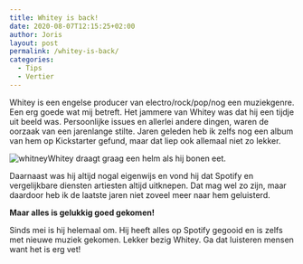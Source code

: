 ```yaml
---
title: Whitey is back!
date: 2020-08-07T12:15:25+02:00
author: Joris
layout: post
permalink: /whitey-is-back/
categories:
  - Tips
  - Vertier
---
```

 Whitey is een engelse producer van electro/rock/pop/nog een muziekgenre. Een erg goede wat mij betreft. Het jammere van Whitey was dat hij een tijdje uit beeld was. Persoonlijke issues en allerlei andere dingen, waren de oorzaak van een jarenlange stilte. Jaren geleden heb ik zelfs nog een album van hem op Kickstarter gefund, maar dat liep ook allemaal niet zo lekker. 
 
 ![whitney](https://www.geensnor.nl/wp/wp-content/uploads/2020/08/101383664_10157160466411269_385286483738624000_o.jpg)Whitey draagt graag een helm als hij bonen eet.
 
 Daarnaast was hij altijd nogal eigenwijs en vond hij dat Spotify en vergelijkbare diensten artiesten altijd uitknepen. Dat mag wel zo zijn, maar daardoor heb ik de laatste jaren niet zoveel meer naar hem geluisterd. 

**Maar alles is gelukkig goed gekomen!**

Sinds mei is hij helemaal om. Hij heeft alles op Spotify gegooid en is zelfs met nieuwe muziek gekomen. Lekker bezig Whitey. Ga dat luisteren mensen want het is erg vet! 



